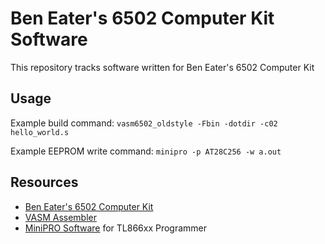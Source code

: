 # Ben Eater's 6502 Computer Kit Software
This repository tracks software written for Ben Eater's 6502 Computer Kit

## Usage 
Example build command: `vasm6502_oldstyle -Fbin -dotdir -c02 hello_world.s`

Example EEPROM write command: `minipro -p AT28C256 -w a.out`


## Resources
- [Ben Eater's 6502 Computer Kit](https://eater.net/6502)
- [VASM Assembler](http://www.compilers.de/vasm.html)
- [MiniPRO Software](https://gitlab.com/DavidGriffith/minipro) for TL866xx Programmer